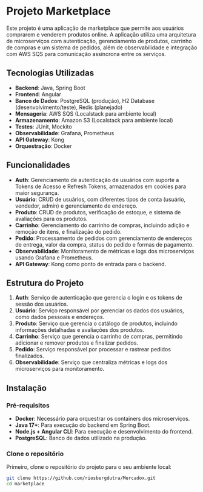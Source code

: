 # Projeto Marketplace

Este projeto é uma aplicação de marketplace que permite aos usuários comprarem e venderem produtos online. A aplicação utiliza uma arquitetura de microserviços com autenticação, gerenciamento de produtos, carrinho de compras e um sistema de pedidos, além de observabilidade e integração com AWS SQS para comunicação assíncrona entre os serviços.

## Tecnologias Utilizadas

- **Backend**: Java, Spring Boot
- **Frontend**: Angular
- **Banco de Dados**: PostgreSQL (produção), H2 Database (desenvolvimento/teste), Redis (planejado)
- **Mensageria**: AWS SQS (Localstack para ambiente local)
- **Armazenamento**: Amazon S3 (Localstack para ambiente local)
- **Testes**: JUnit, Mockito
- **Observabilidade**: Grafana, Prometheus
- **API Gateway**: Kong
- **Orquestração**: Docker

## Funcionalidades

- **Auth**: Gerenciamento de autenticação de usuários com suporte a Tokens de Acesso e Refresh Tokens, armazenados em cookies para maior segurança.
- **Usuário**: CRUD de usuários, com diferentes tipos de conta (usuário, vendedor, admin) e gerenciamento de endereço.
- **Produto**: CRUD de produtos, verificação de estoque, e sistema de avaliações para os produtos.
- **Carrinho**: Gerenciamento do carrinho de compras, incluindo adição e remoção de itens, e finalização do pedido.
- **Pedido**: Processamento de pedidos com gerenciamento de endereços de entrega, valor da compra, status do pedido e formas de pagamento.
- **Observabilidade**: Monitoramento de métricas e logs dos microserviços usando Grafana e Prometheus.
- **API Gateway**: Kong como ponto de entrada para o backend.

## Estrutura do Projeto

1. **Auth**: Serviço de autenticação que gerencia o login e os tokens de sessão dos usuários.
2. **Usuário**: Serviço responsável por gerenciar os dados dos usuários, como dados pessoais e endereços.
3. **Produto**: Serviço que gerencia o catálogo de produtos, incluindo informações detalhadas e avaliações dos produtos.
4. **Carrinho**: Serviço que gerencia o carrinho de compras, permitindo adicionar e remover produtos e finalizar pedidos.
5. **Pedido**: Serviço responsável por processar e rastrear pedidos finalizados.
6. **Observabilidade**: Serviço que centraliza métricas e logs dos microserviços para monitoramento.

## Instalação

### Pré-requisitos

- **Docker**: Necessário para orquestrar os containers dos microserviços.
- **Java 17+**: Para execução do backend em Spring Boot.
- **Node.js + Angular CLI**: Para execução e desenvolvimento do frontend.
- **PostgreSQL**: Banco de dados utilizado na produção.

### Clone o repositório

Primeiro, clone o repositório do projeto para o seu ambiente local:

```bash
git clone https://github.com/riosbergdutra/Mercadox.git
cd marketplace

